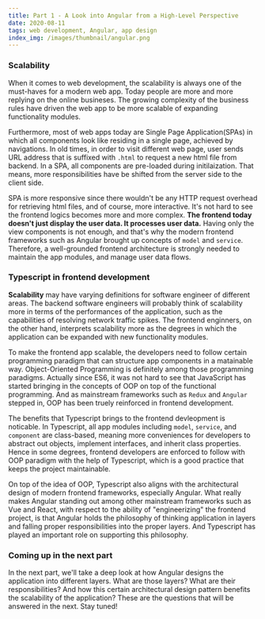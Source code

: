 ```yaml
---
title: Part 1 - A Look into Angular from a High-Level Perspective
date: 2020-08-11
tags: web development, Angular, app design
index_img: /images/thumbnail/angular.png
---
```

### Scalability
When it comes to web development, the scalability is always one of the must-haves for a modern web app. Today people are more and more replying on the online busineses. The growing complexity of the business rules have driven the web app to be more scalable of expanding functionality modules. 

Furthermore, most of web apps today are Single Page Application(SPAs) in which all components look like residing in a single page, achieved by navigations. In old times, in order to visit different web page, user sends URL address that is suffixed with `.html` to request a new html file from backend. In a SPA, all components are pre-loaded during initilaization. That means, more responsibilities have be shifted from the server side to the client side. 

SPA is more responsive since there wouldn't be any HTTP request overhead for retrieving html files, and of course, more interactive. It's not hard to see the frontend logics becomes more and more complex. **The frontend today doesn't just display the user data. It processes user data.** Having only the view components is not enough, and that's why the modern frontend frameworks such as Angular brought up concepts of `model` and `service`. Therefore, a well-grounded frontend architecture is strongly needed to maintain the app modules, and manage user data flows. 

### Typescript in frontend development
**Scalability** may have varying definitions for software engineer of different areas. The backend software engineers will probably think of scalability more in terms of the performances of the application, such as the capabilities of resolving network traffic spikes. The frontend enginners, on the other hand, interprets scalability more as the degrees in which the application can be expanded with new functionality modules.

To make the frontend app scalable, the developers need to follow certain programming paradigm that can structure app components in a matainable way. Object-Oriented Programming is definitely among those programming paradigms. Actually since ES6, it was not hard to see that JavaScript has started bringing in the concepts of OOP on top of the functional programming. And as mainstream frameworks such as `Redux` and `Angular` stepped in, OOP has been truely reinforced in frontend development.

The benefits that Typescript brings to the frontend devleopment is noticable. In Typescript, all app modules including `model`, `service`, and `component` are class-based, meaning more conveniences for developers to abstract out objects, implement interfaces, and inherit class properties. Hence in some degrees, frontend developers are enforced to follow with OOP paradigm with the help of Typescript, which is a good practice that keeps the project maintainable.

On top of the idea of OOP, Typescript also aligns with the architectural design of modern frontend frameworks, especially Angular. What really makes Angular standing out among other mainstream frameworks such as Vue and React, with respect to the ability of "engineerizing" the frontend project, is that Angular holds the philosophy of thinking application in layers and falling proper responsibilities into the proper layers. And Typescript has played an important role on supporting this philosophy. 

### Coming up in the next part
In the next part, we'll take a deep look at how Angular designs the application into different layers. What are those layers? What are their responsibilities? And how this certain architectural design pattern benefits the scalability of the application? These are the questions that will be answered in the next. Stay tuned!







